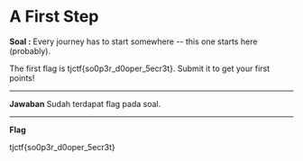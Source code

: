 # A First Step
**Soal :**
Every journey has to start somewhere -- this one starts here (probably).

The first flag is tjctf{so0p3r_d0oper_5ecr3t}. Submit it to get your first points!
____________________________________

**Jawaban**
Sudah terdapat flag pada soal.
____________________________________
**Flag**

tjctf{so0p3r_d0oper_5ecr3t}
